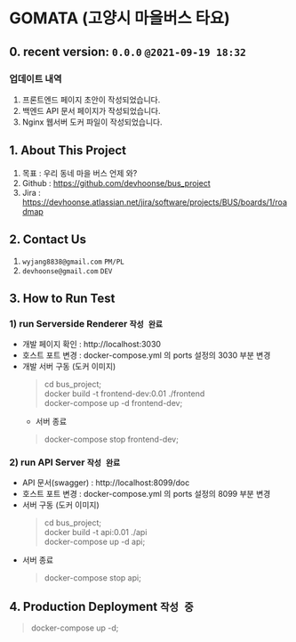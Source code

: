 # GOMATA (고양시 마을버스 타요)

## 0. recent version: `0.0.0` `@2021-09-19 18:32`
### 업데이트 내역
   1. 프론트엔드 페이지 초안이 작성되었습니다.
   2. 백엔드 API 문서 페이지가 작성되었습니다.
   3. Nginx 웹서버 도커 파일이 작성되었습니다.

## 1. About This Project
   1. 목표 : 우리 동네 마을 버스 언제 와?
   2. Github : https://github.com/devhoonse/bus_project
   3. Jira : https://devhoonse.atlassian.net/jira/software/projects/BUS/boards/1/roadmap

## 2. Contact Us
   1. `wyjang8838@gmail.com` `PM/PL`
   2. `devhoonse@gmail.com` `DEV`

## 3. How to Run Test
   ### 1) run Serverside Renderer `작성 완료`
   - 개발 페이지 확인 : http://localhost:3030
   - 호스트 포트 변경 : docker-compose.yml 의 ports 설정의 3030 부분 변경
   - 개발 서버 구동 (도커 이미지)
      > cd bus_project; \
        docker build -t frontend-dev:0.01 ./frontend \
        docker-compose up -d frontend-dev;
     - 서버 종료
      > docker-compose stop frontend-dev;
    
   ### 2) run API Server `작성 완료`
   - API 문서(swagger) : http://localhost:8099/doc 
   - 호스트 포트 변경 : docker-compose.yml 의 ports 설정의 8099 부분 변경
   - 서버 구동 (도커 이미지)
      > cd bus_project; \
        docker build -t api:0.01 ./api \
        docker-compose up -d api;
   - 서버 종료
     > docker-compose stop api;
   

## 4. Production Deployment `작성 중`
> docker-compose up -d;